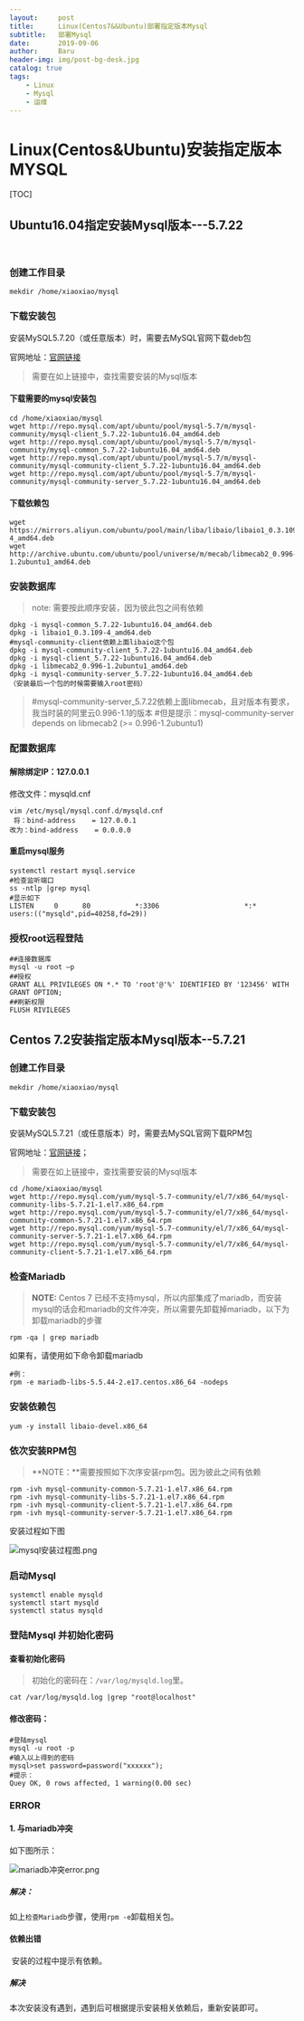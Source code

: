```yaml
---
layout:     post
title:      Linux(Centos7&&Ubuntu)部署指定版本Mysql
subtitle:   部署Mysql
date:       2019-09-06
author:     Baru
header-img: img/post-bg-desk.jpg
catalog: true
tags:
    - Linux
    - Mysql
    - 运维
---
```



# Linux(Centos&Ubuntu)安装指定版本MYSQL

[TOC]



## Ubuntu16.04指定安装Mysql版本---5.7.22

​										

### 创建工作目录

~~~shell
mekdir /home/xiaoxiao/mysql
~~~

### 下载安装包

安装MySQL5.7.20（或任意版本）时，需要去MySQL官网下载deb包

官网地址：[官网链接](http://repo.mysql.com/apt/ubuntu/pool/mysql-5.7/m/mysql-community/ )

> 需要在如上链接中，查找需要安装的Mysql版本

#### 下载需要的mysql安装包

~~~shell
cd /home/xiaoxiao/mysql
wget http://repo.mysql.com/apt/ubuntu/pool/mysql-5.7/m/mysql-community/mysql-client_5.7.22-1ubuntu16.04_amd64.deb
wget http://repo.mysql.com/apt/ubuntu/pool/mysql-5.7/m/mysql-community/mysql-common_5.7.22-1ubuntu16.04_amd64.deb
wget http://repo.mysql.com/apt/ubuntu/pool/mysql-5.7/m/mysql-community/mysql-community-client_5.7.22-1ubuntu16.04_amd64.deb
wget http://repo.mysql.com/apt/ubuntu/pool/mysql-5.7/m/mysql-community/mysql-community-server_5.7.22-1ubuntu16.04_amd64.deb
~~~

#### 下载依赖包

~~~
wget https://mirrors.aliyun.com/ubuntu/pool/main/liba/libaio/libaio1_0.3.109-4_amd64.deb
wget http://archive.ubuntu.com/ubuntu/pool/universe/m/mecab/libmecab2_0.996-1.2ubuntu1_amd64.deb
~~~

### 安装数据库

> note: 需要按此顺序安装，因为彼此包之间有依赖

~~~shell
dpkg -i mysql-common_5.7.22-1ubuntu16.04_amd64.deb 
dpkg -i libaio1_0.3.109-4_amd64.deb
#mysql-community-client依赖上面libaio这个包
dpkg -i mysql-community-client_5.7.22-1ubuntu16.04_amd64.deb 
dpkg -i mysql-client_5.7.22-1ubuntu16.04_amd64.deb 
dpkg -i libmecab2_0.996-1.2ubuntu1_amd64.deb
dpkg -i mysql-community-server_5.7.22-1ubuntu16.04_amd64.deb
（安装最后一个包的时候需要输入root密码）
~~~

> #mysql-community-server_5.7.22依赖上面libmecab，且对版本有要求，我当时装的阿里云0.996-1.1的版本
> #但是提示：mysql-community-server depends on libmecab2 (>= 0.996-1.2ubuntu1)

### 配置数据库

#### 解除绑定IP：127.0.0.1

修改文件：mysqld.cnf

~~~
vim /etc/mysql/mysql.conf.d/mysqld.cnf
 将：bind-address    = 127.0.0.1
改为：bind-address    = 0.0.0.0
~~~

#### 重启mysql服务

~~~shell
systemctl restart mysql.service
#检查监听端口
ss -ntlp |grep mysql
#显示如下
LISTEN     0      80           *:3306                     *:*                   users:(("mysqld",pid=40258,fd=29))
~~~

### 授权root远程登陆

~~~shell
##连接数据库
mysql -u root –p
##授权
GRANT ALL PRIVILEGES ON *.* TO 'root'@'%' IDENTIFIED BY '123456' WITH GRANT OPTION;
##刷新权限
FLUSH RIVILEGES
~~~

## Centos 7.2安装指定版本Mysql版本--5.7.21

### 创建工作目录

~~~shell
mekdir /home/xiaoxiao/mysql
~~~

### 下载安装包

安装MySQL5.7.21（或任意版本）时，需要去MySQL官网下载RPM包

官网地址：[官网链接](<http://repo.mysql.com/yum/mysql-5.7-community/el/7/x86_64/>)；

> 需要在如上链接中，查找需要安装的Mysql版本

~~~shell
cd /home/xiaoxiao/mysql
wget http://repo.mysql.com/yum/mysql-5.7-community/el/7/x86_64/mysql-community-libs-5.7.21-1.el7.x86_64.rpm
wget http://repo.mysql.com/yum/mysql-5.7-community/el/7/x86_64/mysql-community-common-5.7.21-1.el7.x86_64.rpm
wget http://repo.mysql.com/yum/mysql-5.7-community/el/7/x86_64/mysql-community-server-5.7.21-1.el7.x86_64.rpm
wget http://repo.mysql.com/yum/mysql-5.7-community/el/7/x86_64/mysql-community-client-5.7.21-1.el7.x86_64.rpm
~~~

### 检查Mariadb

> **NOTE:** Centos 7 已经不支持mysql，所以内部集成了mariadb，而安装mysql的话会和mariadb的文件冲突，所以需要先卸载掉mariadb，以下为卸载mariadb的步骤

~~~shell
rpm -qa | grep mariadb
~~~

如果有，请使用如下命令卸载mariadb

~~~shell
#例：
rpm -e mariadb-libs-5.5.44-2.e17.centos.x86_64 -nodeps
~~~

### 安装依赖包

~~~shell
yum -y install libaio-devel.x86_64
~~~

### 依次安装RPM包

> **NOTE：**需要按照如下次序安装rpm包。因为彼此之间有依赖

~~~shell
rpm -ivh mysql-community-common-5.7.21-1.el7.x86_64.rpm
rpm -ivh mysql-community-libs-5.7.21-1.el7.x86_64.rpm
rpm -ivh mysql-community-client-5.7.21-1.el7.x86_64.rpm
rpm -ivh mysql-community-server-5.7.21-1.el7.x86_64.rpm
~~~

安装过程如下图

![mysql安装过程图.png](https://i.loli.net/2019/09/03/kauhwObtV17nj8E.png)

### 启动Mysql

~~~shell
systemctl enable mysqld
systemctl start mysqld
systemctl status mysqld
~~~

### 登陆Mysql 并初始化密码

#### 查看初始化密码

> 初始化的密码在：`/var/log/mysqld.log`里。

~~~shell
cat /var/log/mysqld.log |grep "root@localhost"
~~~

#### 修改密码：

~~~shell
#登陆mysql
mysql -u root -p
#输入以上得到的密码
mysql>set password=password("xxxxxx");
#提示：
Quey OK, 0 rows affected, 1 warning(0.00 sec)
~~~

### ERROR

#### 1. 与mariadb冲突

如下图所示：

![mariadb冲突error.png](https://i.loli.net/2019/09/03/sgqZGSncxRClW3w.png)

##### 解决：

如上`检查Mariadb`步骤，使用`rpm -e`卸载相关包。

#### 依赖出错

​	安装的过程中提示有依赖。

##### 解决

本次安装没有遇到，遇到后可根据提示安装相关依赖后，重新安装即可。

